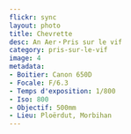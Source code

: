 ```yaml
---
flickr: sync
layout: photo
title: Chevrette
desc: An Aer・Pris sur le vif
category: pris-sur-le-vif
image: 4
metadata:
- Boitier: Canon 650D
- Focale: F/6.3
- Temps d'exposition: 1/800
- Iso: 800
- Objectif: 500mm
- Lieu: Ploërdut, Morbihan
---
```

